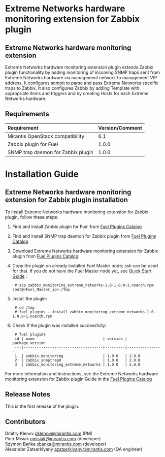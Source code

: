 Extreme Networks hardware monitoring extension for Zabbix plugin
================================================================

Extreme Networks hardware monitoring extension
----------------------------------------------

Extreme Networks hardware monitoring extension plugin extends Zabbix plugin
functionality by adding monitoring of incoming SNMP traps sent from Extreme
Networks hardware via management network to management VIP address.
It configures snmptt to parse and pass Extreme Networks specific traps to
Zabbix. It also configures Zabbix by adding Template with appropriate items
and triggers and by creating Hosts for each Extreme Networks hardware.

Requirements
------------

| Requirement                        | Version/Comment |
|:-----------------------------------|:----------------|
| Mirantis OpenStack compatibility   | 6.1             |
| Zabbix plugin for Fuel             | 1.0.0           |
| SNMP trap daemon for Zabbix plugin | 1.0.0           |

Installation Guide
==================

Extreme Networks hardware monitoring extension for Zabbix plugin installation
-----------------------------------------------------------------------------

To install Extreme Networks hardware monitoring extension for Zabbix plugin,
follow these steps:

1. Find and install Zabbix plugin for Fuel from
    [Fuel Plugins Catalog](https://software.mirantis.com/fuel-plugins)

2. Find and install SNMP trap daemon for Zabbix plugin from
    [Fuel Plugins Catalog](https://software.mirantis.com/fuel-plugins)

3. Download Extreme Networks hardware monitoring extension for Zabbix plugin
    from [Fuel Plugins Catalog](https://software.mirantis.com/fuel-plugins)

4. Copy the plugin on already installed Fuel Master node; ssh can be used for
    that. If you do not have the Fuel Master node yet, see
    [Quick Start Guide](https://software.mirantis.com/quick-start/) :

        # scp zabbix_monitoring_extreme_networks-1.0-1.0.0-1.noarch.rpm root@<Fuel_Master_ip>:/tmp

5. Install the plugin:

        # cd /tmp
        # fuel plugins --install zabbix_monitoring_extreme_networks-1.0-1.0.0-1.noarch.rpm

6. Check if the plugin was installed successfully:

        # fuel plugins
        id | name                               | version | package_version
        ---|------------------------------------|---------|----------------
        1  | zabbix_monitoring                  | 1.0.0   | 2.0.0
        2  | zabbix_snmptrapd                   | 1.0.0   | 2.0.0
        3  | zabbix_monitoring_extreme_networks | 1.0.0   | 2.0.0

For more information and instructions, see the Extreme Networks hardware
monitoring extension for Zabbix plugin Guide in the
[Fuel Plugins Catalog](https://software.mirantis.com/fuel-plugins)

Release Notes
-------------

This is the first release of the plugin.

Contributors
------------

Dmitry Klenov <dklenov@mirantis.com> (PM)  
Piotr Misiak <pmisiak@mirantis.com> (developer)  
Szymon Bańka <sbanka@mirantis.com> (developer)  
Alexander Zatserklyany <azatserklyany@mirantis.com> (QA engineer)  
